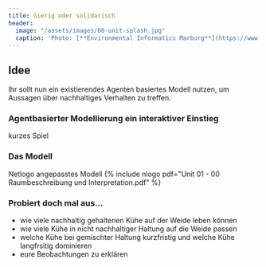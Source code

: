```yaml
---
title: Gierig oder solidarisch
header:
  image: "/assets/images/00-unit-splash.jpg"
  caption: 'Photo: [**Environmental Informatics Marburg**](https://www.flickr.com/environmentalinformatics-marburg/)'
---
```

## Idee
Ihr sollt nun ein existierendes Agenten basiertes Modell nutzen, um Aussagen über nachhaltiges Verhalten zu treffen. 

### Agentbasierter Modellierung ein interaktiver Einstieg
kurzes Spiel

### Das Modell
Netlogo
angepasstes Modell {% include nlogo pdf="Unit 01 - 00 Raumbeschreibung und Interpretation.pdf" %} 

### Probiert doch mal aus...
* wie viele nachhaltig gehaltenen Kühe auf der Weide leben können
* wie viele Kühe in nicht nachhaltiger Haltung auf die Weide passen
* welche Kühe bei gemischter Haltung kurzfristig und welche Kühe langfrsitig dominieren
* eure Beobachtungen zu erklären



<!--more-->

